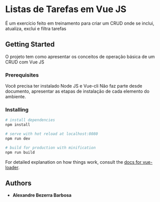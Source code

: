 # Listas de Tarefas em Vue JS

É um exercício feito em treinamento para criar um CRUD onde se inclui, atualiza, exclui e filtra tarefas

## Getting Started

O projeto tem como apresentar os conceitos de operação básica de um CRUD com Vue JS

### Prerequisites

Você precisa ter instalado Node JS e Vue-cli
Não faz parte desde documento, apresentar as etapas de instalação de cada elemento do ambiente.

### Installing

``` bash
# install dependencies
npm install

# serve with hot reload at localhost:8080
npm run dev

# build for production with minification
npm run build
```

For detailed explanation on how things work, consult the [docs for vue-loader](http://vuejs.github.io/vue-loader).

## Authors

* **Alexandre Bezerra Barbosa**
